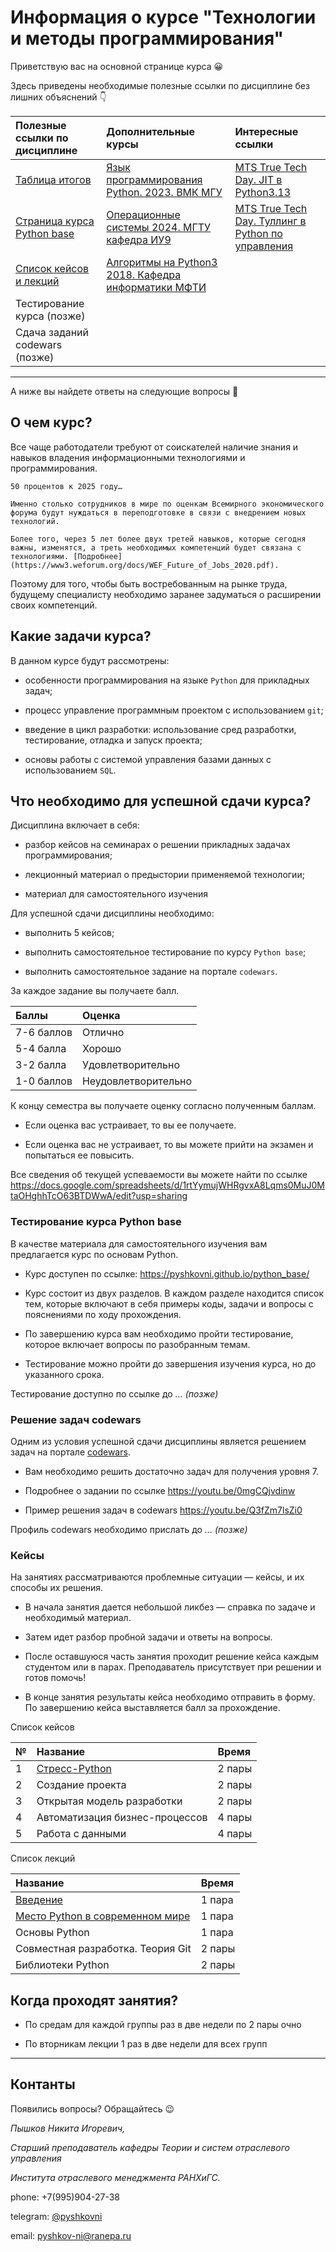 # Информация о курсе "Технологии и методы программирования"

Приветствую вас на основной странице курса 😀

Здесь приведены необходимые полезные ссылки по дисциплине без лишних объяснений 👇

Полезные ссылки по дисциплине | Дополнительные курсы | Интересные ссылки
:-- | :-- | :--
[Таблица итогов](https://docs.google.com/spreadsheets/d/1rtYymujWHRgvxA8Lqms0MuJ0MtaOHghhTcO63BTDWwA/edit?usp=sharing) | [Язык программирования Python. 2023. ВМК МГУ](https://www.youtube.com/watch?v=Dy_ueC-Girk&list=PL6kSdcHYB3x5PzO26mzRFU6NmsRqd6WgL) | [MTS True Tech Day. JIT в Python3.13](https://www.youtube.com/watch?v=qaHGzRD3pHg&list=PLBf6S6ZuTomoUSjI_smbTvj-xMouwF0SF&index=1)
[Страница курса Python base](https://pyshkovni.github.io/python_base/) | [Операционные системы 2024. МГТУ кафедра ИУ9](https://youtu.be/cEjAH5ghWbY?si=-RWlNNg6tlFOVrcI) | [MTS True Tech Day. Туллинг в Python по управления](https://www.youtube.com/watch?v=Uu1jslSHTOo&list=PLBf6S6ZuTomoUSjI_smbTvj-xMouwF0SF&index=3)
[Список кейсов и лекций](#кейсы)| [Алгоритмы на Python3 2018. Кафедра информатики МФТИ](https://youtu.be/KdZ4HF1SrFs?si=_iPbI7t3UYCe_alH) |
Тестирование курса (позже) |  |
Сдача заданий codewars (позже)| |

---

А ниже вы найдете ответы на следующие вопросы 🤔

## О чем курс?

Все чаще работодатели требуют от соискателей наличие знания и навыков владения информационными технологиями и программирования.

    50 процентов к 2025 году…

    Именно столько сотрудников в мире по оценкам Всемирного экономического форума будут нуждаться в переподготовке в связи с внедрением новых технологий.

    Более того, через 5 лет более двух третей навыков, которые сегодня важны, изменятся, а треть необходимых компетенций будет связана с технологиями. [Подробнее](https://www3.weforum.org/docs/WEF_Future_of_Jobs_2020.pdf).

Поэтому для того, чтобы быть востребованным на рынке труда, будущему специалисту необходимо заранее задуматься о расширении своих компетенций.

## Какие задачи курса?

В данном курсе будут рассмотрены:

* особенности программирования на языке `Python` для прикладных задач;

* процесс управление программным проектом с использованием `git`;

* введение в цикл разработки: использование сред разработки, тестирование, отладка и запуск проекта;

* основы работы с системой управления базами данных с использованием `SQL`.

## Что необходимо для успешной сдачи курса?

Дисциплина включает в себя:

* разбор кейсов на семинарах о решении прикладных задачах программирования;

* лекционный материал о предыстории применяемой технологии;

* материал для самостоятельного изучения

Для успешной сдачи дисциплины необходимо:

* выполнить 5 кейсов;

* выполнить самостоятельное тестирование по курсу `Python base`;

* выполнить самостоятельное задание на портале `codewars`.

За каждое задание вы получаете балл.

Баллы | Оценка
:-- | :--
7-6 баллов | Отлично
5-4 балла | Хорошо
3-2 балла | Удовлетворительно
1-0 баллов | Неудовлетворительно

К концу семестра вы получаете оценку согласно полученным баллам.

* Если оценка вас устраивает, то вы ее получаете.

* Если оценка вас не устраивает, то вы можете прийти на экзамен и попытаться ее повысить.

Все сведения об текущей успеваемости вы можете найти по ссылке https://docs.google.com/spreadsheets/d/1rtYymujWHRgvxA8Lqms0MuJ0MtaOHghhTcO63BTDWwA/edit?usp=sharing

### Тестирование курса Python base

В качестве материала для самостоятельного изучения вам предлагается курс по основам Python.

* Курс доступен по ссылке: https://pyshkovni.github.io/python_base/

* Курс состоит из двух разделов. В каждом разделе находится список тем, которые включают в себя примеры коды, задачи и вопросы с пояснениями по ходу прохождения.

* По завершению курса вам необходимо пройти тестирование, которое включает вопросы по разобранным темам.

* Тестирование можно пройти до завершения изучения курса, но до указанного срока.

Тестирование доступно по ссылке до *… (позже)*

### Решение задач codewars

Одним из условия успешной сдачи дисциплины является решением задач на портале [codewars](https://www.codewars.com/).

* Вам необходимо решить достаточно задач для получения уровня 7.

* Подробнее о задании по ссылке https://youtu.be/0mgCQjvdinw

* Пример решения задач в codewars https://youtu.be/Q3fZm7lsZi0

Профиль codewars необходимо прислать до *… (позже)*

### Кейсы

На занятиях рассматриваются проблемные ситуации — кейсы, и их способы их решения.

* В начала занятия дается небольшой ликбез — справка по задаче и необходимый материал.

* Затем идет разбор пробной задачи и ответы на вопросы.

* После оставшуюся часть занятия проходит решение кейса каждым студентом или в парах. Преподаватель присутствует при решении и готов помочь!

* В конце занятия результаты кейса необходимо отправить в форму. По завершению кейса выставляется балл за прохождение.

Список кейсов

№ | Название | Время
:-- | :-- | :--
1 | [Стресс-Python](https://github.com/pyshkovni/timp-stress-python) | 2 пары
2 | Создание проекта | 2 пары
3 | Открытая модель разработки | 2 пары
4 | Автоматизация бизнес-процессов | 4 пары
5 | Работа с данными | 4 пары

Список лекций

Название | Время
:-- | :--
[Введение](https://docs.google.com/presentation/d/1Exy-g6MDnljAMd7XoRHuptF8yBSy8KvOGfP8Bf0tSiM/edit?usp=sharing) | 1 пара
[Место Python в современном мире](./about_python_lecture/) | 1 пара
Основы Python | 1 пара
Совместная разработка. Теория Git | 2 пары
Библиотеки Python | 2 пары

## Когда проходят занятия?

* По средам для каждой группы раз в две недели по 2 пары очно

* По вторникам лекции 1 раз в две недели для всех групп

---

## Контанты

Появились вопросы? Обращайтесь 😉

*Пышков Никита Игоревич,*

*Старший преподаватель кафедры Теории и систем отраслевого управления*

*Института отраслевого менеджмента РАНХиГС.*

phone: +7(995)904-27-38

telegram: [@pyshkovni](https://t.me/pyshkovni)

email: [pyshkov-ni@ranepa.ru](mailto:pyshkov-ni@ranepa.ru)
